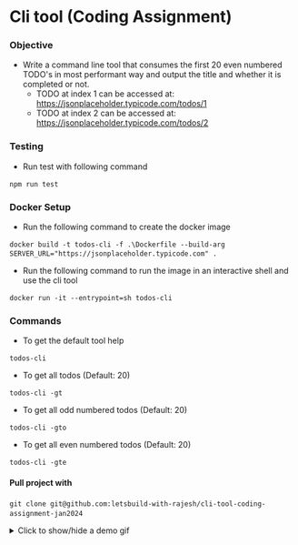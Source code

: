 # Cli tool (Coding Assignment)

### Objective
- Write a command line tool that consumes the first 20 even numbered TODO's in most performant way and output the title and whether it is completed or not.
	- TODO at index 1 can be accessed at: https://jsonplaceholder.typicode.com/todos/1
	- TODO at index 2 can be accessed at: https://jsonplaceholder.typicode.com/todos/2

### Testing
- Run test with following command
```
npm run test
```

### Docker Setup
- Run the following command to create the docker image
```
docker build -t todos-cli -f .\Dockerfile --build-arg SERVER_URL="https://jsonplaceholder.typicode.com" .
```
- Run the following command to run the image in an interactive shell and use the cli tool
```
docker run -it --entrypoint=sh todos-cli
```
 
### Commands
- To get the default tool help
```
todos-cli
```
- To get all todos (Default: 20)
```
todos-cli -gt
```
- To get all odd numbered todos (Default: 20)
```
todos-cli -gto
```
- To get all even numbered todos (Default: 20)
```
todos-cli -gte
```

#### Pull project with
`git clone git@github.com:letsbuild-with-rajesh/cli-tool-coding-assignment-jan2024`

<details><summary>Click to show/hide a demo gif</summary>
<p>

![Loading demo gif ...](demo.gif?raw=true)

</p>
</details>
